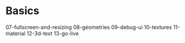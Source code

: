 # Basics

07-fullscreen-and-resizing
08-geometries
09-debug-ui
10-textures
11-material
12-3d-text
13-go-live
